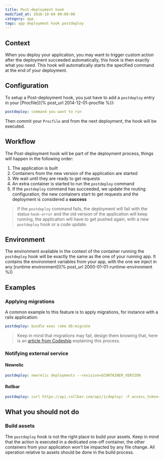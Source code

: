 ```yaml
---
title: Post-deployment hook
modified_at: 2016-10-04 00:00:00
category: app
tags: app deployment hook postdeploy
---
```


## Context

When you deploy your application, you may want to trigger custom action after
the deployment succeeded automatically, this hook is then exactly what you
need. This hook will automatically starts the specified command at the end of
your deployment.

## Configuration

To setup a Post-deployment hook, you just have to add a `postdeploy` entry in your [Procfile]({% post_url 2014-12-01-procfile %}):

```yml
postdeploy: command you want to run
```

Then commit your `Procfile` and from the next deployment, the hook will be executed.

## Workflow

The Post-deployment hook will be part of the deployment process, things will happen in the following order:

1. The application is built
2. Containers from the new version of the application are started
3. We wait until they are ready to get requests
4. An extra container is started to run the `postdeploy` command
5. If the `postdeploy` command has succeeded, we update the routing
   configuration, the new containers start to get requests and the deployment
   is considered a **success**

> If the `postdeploy` command fails, the deployment will fail with the status
> `hook-error` and the old version of the application will keep running, the
> application will have to get pushed again, with a new `postdeploy` hook or a
> code update.

## Environment

The environment available in the context of the container running the
`postdeploy` hook will be exactly the same as the one of your running app. It
contains the environment variables from your app, with the one we inject in any
[runtime environment]({% post_url 2000-01-01-runtime-environment %})

## Examples

### Applying migrations

A common example to this feature is to apply migrations, for instance with a
rails application:

```yaml
postdeploy: bundle exec rake db:migrate
```

> Keep in mind that migrations may fail, design them knowing that, here is an
> [article from Codeship](https://blog.codeship.com/rails-migrations-zero-downtime/)
> explaining this process.

### Notifying external service

#### Newrelic

```yaml
postdeploy: newrelic deployments --revision=$CONTAINER_VERSION
```

#### Rollbar

```yaml
postdeploy: curl https://api.rollbar.com/api/1/deploy/ -F access_token=$ROLLBAR_TOKEN -F environment=$RAILS_ENV -F revision=$CONTAINER_VERSION -F local_username=scalingo
```

## What you should not do

### Build assets

The `postdeploy` hook is not the right place to build your assets. Keep in mind
that the action is executed in a dedicated one-off container, the other
containers from your application won't be impacted by any file change. All
operation relative to assets should be done in the build process.
